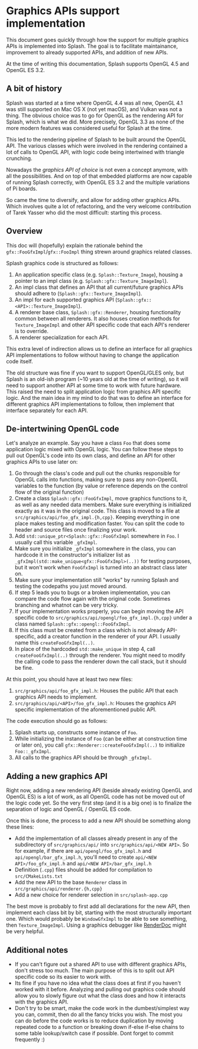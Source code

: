 Graphics APIs support implementation
====================================

This document goes quickly through how the support for multiple graphics APIs is implemented into Splash. The goal is to facilitate maintainance, improvement to already supported APIs, and addition of new APIs.

At the time of writing this documentation, Splash supports OpenGL 4.5 and OpenGL ES 3.2.

A bit of history
----------------

Splash was started at a time where OpenGL 4.4 was all new, OpenGL 4.1 was still supported on Mac OS X (not yet macOS), and Vulkan was not a thing. The obvious choice was to go for OpenGL as the rendering API for Splash, which is what we did. More precisely, OpenGL 3.3 as none of the more modern features was considered useful for Splash at the time.

This led to the rendering pipeline of Splash to be built around the OpenGL API. The various classes which were involved in the rendering contained a lot of calls to OpenGL API, with logic code being intertwined with triangle crunching.

Nowadays the _graphics API of choice_ is not even a concept anymore, with all the possibilities. And on top of that embedded platforms are now capable of running Splash correctly, with OpenGL ES 3.2 and the multiple variations of Pi boards.

So came the time to diversify, and allow for adding other graphics APIs. Which involves quite a lot of refactoring, and the very welcome contribution of Tarek Yasser who did the most difficult: starting this process.

Overview
--------

This doc will (hopefully) explain the rationale behind the `gfx::FooGfxImpl`/`gfx::FooImpl` thing strewn around graphics related classes.

Splash graphics code is structured as follows:

1. An application specific class (e.g. `Splash::Texture_Image`), housing a pointer to an impl class (e.g. `Splash::gfx::Texture_ImageImpl`).
2. An impl class that defines an API that all current/future graphics APIs should adhere to (`Splash::gfx::Texture_ImageImpl`). 
3. An impl for each supported graphics API (`Splash::gfx::<API>::Texture_ImageImpl`).
4. A renderer base class, `Splash::gfx::Renderer`, housing functionality common between all renderers. It also houses creation methods for `Texture_ImageImpl` and other API specific code that each API's renderer is to override.
5. A renderer specialization for each API.

This extra level of indirection allows us to define an interface for all graphics API implementations to follow without having to change the application code itself. 

The old structure was fine if you want to support OpenGL/GLES only, but Splash is an old-ish program (~10 years old at the time of writing), so it will need to support another API at some time to work with future hardware. This raised the need to split application logic from graphics API specific logic. And the main idea in my mind to do that was to define an interface for different graphics API implementations to follow, then implement that interface separately for each API.

De-intertwining OpenGL code
---------------------------

Let's analyze an example. Say you have a class `Foo` that does some application logic mixed with OpenGL logic. You can follow these steps to pull out OpenGL's code into its own class, and define an API for other graphics APIs to use later on:

1. Go through the class's code and pull out the chunks responsible for OpenGL calls into functions, making sure to pass any non-OpenGL variables to the function (by value or reference depends on the control flow of the original function)
2. Create a class `Splash::gfx::FooGfxImpl`, move graphics functions to it, as well as any needed data members. Make sure everything is initialized exactly as it was in the original code. This class is moved to a file at `src/graphics/api/foo_gfx_impl.{h,cpp}`. Keeping everything in one place makes testing and modification faster. You can split the code to header and source files once finalizing your work.
3. Add `std::unique_ptr<Splash::gfx::FooGfxImpl` somewhere in `Foo`. I usually call this variable `_gfxImpl`.
4. Make sure you initialize `_gfxImpl` somewhere in the class, you can hardcode it in the constructor's initializer list as `_gfxImpl(std::make_unique<gfx::FooGfxImpl>(..))` for testing purposes, but it won't work when `FooGfxImpl` is turned into an abstract class later on. 
5. Make sure your implementation still "works" by running Splash and testing the codepaths you just moved around.
6. If step 5 leads you to bugs or a broken implementation, you can compare the code flow again with the original code. Sometimes branching and whatnot can be very tricky.
7. If your implementation works properly, you can begin moving the API specific code to `src/graphics/api/opengl/foo_gfx_impl.{h,cpp}` under a class named `Splash::gfx::opengl::FooGfxImpl`.
8. If this class must be created from a class which is not already API-specific, add a creator function in the renderer of your API. I usually name this `createFooGfxImpl(..)`.
9. In place of the hardcoded `std::make_unique` in step 4, call `createFooGfxImpl(..)` through the renderer. You might need to modify the calling code to pass the renderer down the call stack, but it should be fine.

At this point, you should have at least two new files:

1. `src/graphics/api/foo_gfx_impl.h`: Houses the public API that each graphics API needs to implement.
2. `src/graphics/api/<API>/foo_gfx_impl.h`: Houses the graphics API specific implementation of the aforementioned public API.

The code execution should go as follows:

1. Splash starts up, constructs some instance of `Foo`.
2. While initializing the instance of `Foo` (can be either at construction time or later on), you call `gfx::Renderer::createFooGfxImpl(..)` to initialize `Foo::_gfxImpl`.
3. All calls to the graphics API should be through `_gfxImpl`.

Adding a new graphics API
-------------------------

Right now, adding a new rendering API (beside already existing OpenGL and OpenGL ES) is a lot of work, as all OpenGL code has not be moved out of the logic code yet. So the very first step (and it is a big one) is to finalize the separation of logic and OpenGL / OpenGL ES code.

Once this is done, the process to add a new API should be something along these lines:

- Add the implementation of all classes already present in any of the subdirectory of `src/graphics/api/` into `src/graphics/api/<NEW API>`. So for example, if there are `api/opengl/foo_gfx_impl.h` and `api/opengl/bar_gfx_impl.h`, you'll need to create `api/<NEW API>/foo_gfx_impl.h` and `api/<NEW API>/bar_gfx_impl.h`
- Definition (`.cpp`) files should be added for compilation to `src/CMakeLists.txt`
- Add the new API to the base `Renderer` class in `src/graphics/api/renderer.{h,cpp}`
- Add a new choice for renderer selection in `src/splash-app.cpp`

The best move is probably to first add all declarations for the new API, then implement each class bit by bit, starting with the most structurally important one. Which would probably be `WindowGfxImpl` to be able to see something, then `Texture_ImageImpl`. Using a graphics debugger like [RenderDoc](https://renderdoc.org/) might be very helpful.

Additional notes
----------------

- If you can't figure out a shared API to use with different graphics APIs, don't stress too much. The main purpose of this is to split out API specific code so its easier to work with.
- Its fine if you have no idea what the class does at first if you haven't worked with it before. Analyzing and pulling out graphics code should allow you to slowly figure out what the class does and how it interacts with the graphics API.
- Don't try to be smart, make the code work in the dumbest/simplest way you can, commit, then do all the fancy tricks you wish. The most you can do before the code works is to reduce duplication by moving repeated code to a function or breaking down if-else if-else chains to some table lookup/switch case if possible. Dont forget to commit frequently :)
